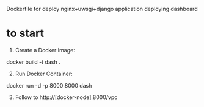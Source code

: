 Dockerfile for deploy nginx+uwsgi+django application deploying dashboard 

# to start
1. Create a Docker Image:
<p>docker build -t dash .</p>

2. Run Docker Container:
<p>docker run -d -p 8000:8000 dash</p>

3. Follow to http://[docker-node]:8000/vpc

